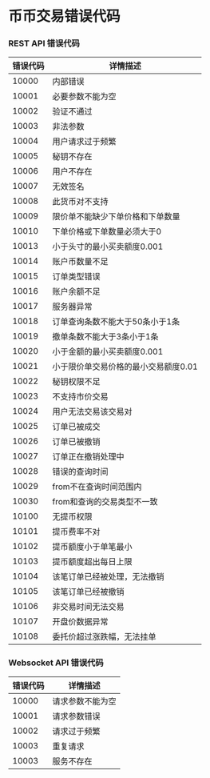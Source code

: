 # 币币交易错误代码

### REST API 错误代码

|错误代码|详情描述|
|-|-|
|10000|内部错误|
|10001|必要参数不能为空|
|10002|	验证不通过|
|10003|	非法参数|
|10004|	用户请求过于频繁|
|10005|	秘钥不存在|
|10006|	用户不存在|
|10007|	无效签名|
|10008|	此货币对不支持|
|10009|	限价单不能缺少下单价格和下单数量|
|10010|	下单价格或下单数量必须大于0|
|10013|	小于头寸的最小买卖额度0.001|
|10014|	账户币数量不足|
|10015|	订单类型错误|
|10016|	账户余额不足|
|10017|	服务器异常|
|10018|	订单查询条数不能大于50条小于1条|
|10019|	撤单条数不能大于3条小于1条|
|10020|	小于金额的最小买卖额度0.001|
|10021|	小于限价单交易价格的最小交易额度0.01|
|10022|	秘钥权限不足|
|10023|	不支持市价交易|
|10024|	用户无法交易该交易对|
|10025|	订单已被成交|
|10026|	订单已被撤销|
|10027|	订单正在撤销处理中|
|10028|	错误的查询时间|
|10029|	from不在查询时间范围内|
|10030|	from和查询的交易类型不一致|
|10100|	无提币权限|
|10101|	提币费率不对|
|10102|	提币额度小于单笔最小|
|10103|	提币额度超出每日上限|
|10104|	该笔订单已经被处理，无法撤销|
|10105|	该笔订单已经被撤销|
|10106| 非交易时间无法交易|
|10107| 开盘价数据异常|
|10108| 委托价超过涨跌幅，无法挂单|


### Websocket API 错误代码
|错误代码|	详情描述|
|-|-|
|10000|	请求参数不能为空|
|10001|	请求参数错误|
|10002|	请求过于频繁|
|10003|	重复请求|
|10003|	服务不存在|
